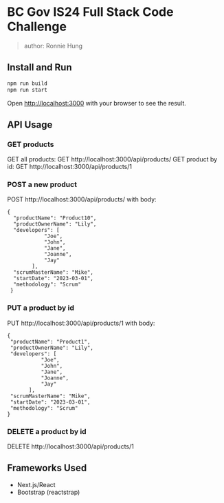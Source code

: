 # BC Gov IS24 Full Stack Code Challenge

>author: Ronnie Hung

## Install and Run

```bash
npm run build
npm run start
```

Open [http://localhost:3000](http://localhost:3000) with your browser to see the result.

## API Usage

### GET products
GET all products: GET http://localhost:3000/api/products/
GET product by id: GET http://localhost:3000/api/products/1

### POST a new product
POST http://localhost:3000/api/products/ with body: 
```
{
  "productName": "Product10",
  "productOwnerName": "Lily",
  "developers": [
            "Joe",
            "John",
            "Jane",
            "Joanne",
            "Jay"
        ],
  "scrumMasterName": "Mike",
  "startDate": "2023-03-01",
  "methodology": "Scrum"
 }
 ```

 ### PUT a product by id
PUT http://localhost:3000/api/products/1 with body:
 ```
 {
  "productName": "Product1",
  "productOwnerName": "Lily",
  "developers": [
            "Joe",
            "John",
            "Jane",
            "Joanne",
            "Jay"
        ],
  "scrumMasterName": "Mike",
  "startDate": "2023-03-01",
  "methodology": "Scrum"
 }
 ```

 ### DELETE a product by id
 DELETE http://localhost:3000/api/products/1


## Frameworks Used ##
* Next.js/React
* Bootstrap (reactstrap)